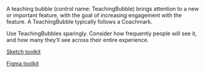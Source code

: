 A teaching bubble (control name: TeachingBubble) brings attention to a new or important feature, with the goal of increasing engagement with the feature. A TeachingBubble typically follows a Coachmark.

Use TeachingBubbles sparingly. Consider how frequently people will see it, and how many they’ll see across their entire experience.

[Sketch toolkit]()

[Figma toolkit]()
